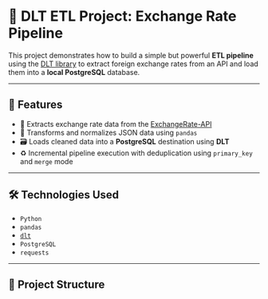 # 🧪 DLT ETL Project: Exchange Rate Pipeline

This project demonstrates how to build a simple but powerful **ETL pipeline** using the [DLT library](https://github.com/dlt-hub/dlt) to extract foreign exchange rates from an API and load them into a **local PostgreSQL** database.

---

## 📌 Features

- 🔁 Extracts exchange rate data from the [ExchangeRate-API](https://www.exchangerate-api.com/)
- 🧹 Transforms and normalizes JSON data using `pandas`
- 🗃️ Loads cleaned data into a **PostgreSQL** destination using **DLT**
- ♻️ Incremental pipeline execution with deduplication using `primary_key` and `merge` mode

---

## 🛠️ Technologies Used

- `Python`
- `pandas`
- [`dlt`](https://dlthub.com/)
- `PostgreSQL`
- `requests`

---

## 📁 Project Structure


